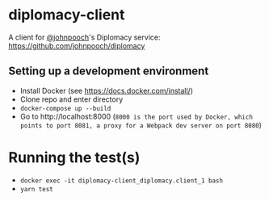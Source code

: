 # diplomacy-client

A client for [@johnpooch](https://github.com/johnpooch)'s Diplomacy service: https://github.com/johnpooch/diplomacy


## Setting up a development environment
- Install Docker (see https://docs.docker.com/install/)
- Clone repo and enter directory
- `docker-compose up --build`
- Go to http://localhost:8000 (`8000 is the port used by Docker, which points to port 8081, a proxy for a Webpack dev server on port 8080`)

# Running the test(s)
- `docker exec -it diplomacy-client_diplomacy.client_1 bash`
- `yarn test`
